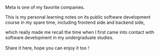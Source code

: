 Meta is one of my favorite companies.


This is my personal learning notes on its public software development course in my spare time, including frontend side and backend side,

which really made me recall the time when I first came into contact with software development in my undergraduate studies. 

Share it here, hope you can enjoy it too！

